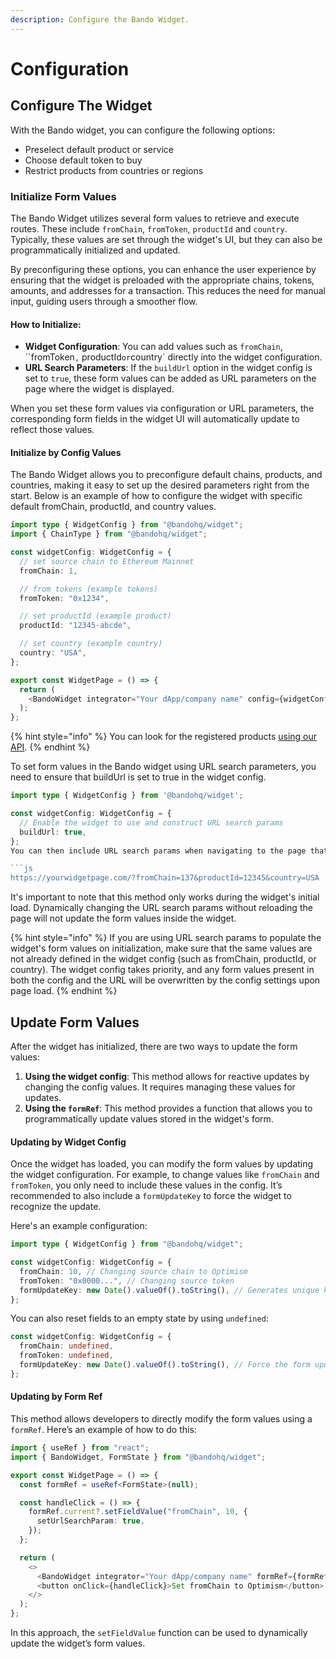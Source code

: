 ```yaml
---
description: Configure the Bando Widget.
---
```


# Configuration

## Configure The Widget

With the Bando widget, you can configure the following options:

* Preselect default product or service
* Choose default token to buy
* Restrict products from countries or regions

### Initialize Form Values

The Bando Widget utilizes several form values to retrieve and execute routes. These include `fromChain`, `fromToken`, `productId` and `country`. Typically, these values are set through the widget's UI, but they can also be programmatically initialized and updated.

By preconfiguring these options, you can enhance the user experience by ensuring that the widget is preloaded with the appropriate chains, tokens, amounts, and addresses for a transaction. This reduces the need for manual input, guiding users through a smoother flow.

#### How to Initialize:

* **Widget Configuration**: You can add values such as `fromChain`, \`\`fromToken`,` productId`or`country\` directly into the widget configuration.
* **URL Search Parameters**: If the `buildUrl` option in the widget config is set to `true`, these form values can be added as URL parameters on the page where the widget is displayed.

When you set these form values via configuration or URL parameters, the corresponding form fields in the widget UI will automatically update to reflect those values.

#### Initialize by Config Values

The Bando Widget allows you to preconfigure default chains, products, and countries, making it easy to set up the desired parameters right from the start. Below is an example of how to configure the widget with specific default fromChain, productId, and country values.

```typescript
import type { WidgetConfig } from "@bandohq/widget";
import { ChainType } from "@bandohq/widget";

const widgetConfig: WidgetConfig = {
  // set source chain to Ethereum Mainnet
  fromChain: 1,

  // from tokens (example tokens)
  fromToken: "0x1234",

  // set productId (example product)
  productId: "12345-abcde",

  // set country (example country)
  country: "USA",
};

export const WidgetPage = () => {
  return (
    <BandoWidget integrator="Your dApp/company name" config={widgetConfig} />
  );
};
```

{% hint style="info" %}
You can look for the registered products [using our API](overview/quickstart/).
{% endhint %}

To set form values in the Bando widget using URL search parameters, you need to ensure that buildUrl is set to true in the widget config.

````typescript
import type { WidgetConfig } from '@bandohq/widget';

const widgetConfig: WidgetConfig = {
  // Enable the widget to use and construct URL search params
  buildUrl: true,
};
You can then include URL search params when navigating to the page that features the widget:

```js
https://yourwidgetpage.com/?fromChain=137&productId=12345&country=USA
````

It's important to note that this method only works during the widget's initial load. Dynamically changing the URL search params without reloading the page will not update the form values inside the widget.

{% hint style="info" %}
If you are using URL search params to populate the widget's form values on initialization, make sure that the same values are not already defined in the widget config (such as fromChain, productId, or country). The widget config takes priority, and any form values present in both the config and the URL will be overwritten by the config settings upon page load.
{% endhint %}

## Update Form Values

After the widget has initialized, there are two ways to update the form values:

1. **Using the widget config**: This method allows for reactive updates by changing the config values. It requires managing these values for updates.
2. **Using the `formRef`**: This method provides a function that allows you to programmatically update values stored in the widget's form.

#### Updating by Widget Config

Once the widget has loaded, you can modify the form values by updating the widget configuration. For example, to change values like `fromChain` and `fromToken`, you only need to include these values in the config. It’s recommended to also include a `formUpdateKey` to force the widget to recognize the update.

Here's an example configuration:

```typescript
import type { WidgetConfig } from "@bandohq/widget";

const widgetConfig: WidgetConfig = {
  fromChain: 10, // Changing source chain to Optimism
  fromToken: "0x0000...", // Changing source token
  formUpdateKey: new Date().valueOf().toString(), // Generates unique key to force update
};
```

You can also reset fields to an empty state by using `undefined`:

```typescript
const widgetConfig: WidgetConfig = {
  fromChain: undefined,
  fromToken: undefined,
  formUpdateKey: new Date().valueOf().toString(), // Force the form update
};
```

#### Updating by Form Ref

This method allows developers to directly modify the form values using a `formRef`. Here’s an example of how to do this:

```typescript
import { useRef } from "react";
import { BandoWidget, FormState } from "@bandohq/widget";

export const WidgetPage = () => {
  const formRef = useRef<FormState>(null);

  const handleClick = () => {
    formRef.current?.setFieldValue("fromChain", 10, {
      setUrlSearchParam: true,
    });
  };

  return (
    <>
      <BandoWidget integrator="Your dApp/company name" formRef={formRef} />
      <button onClick={handleClick}>Set fromChain to Optimism</button>
    </>
  );
};
```

In this approach, the `setFieldValue` function can be used to dynamically update the widget’s form values.
